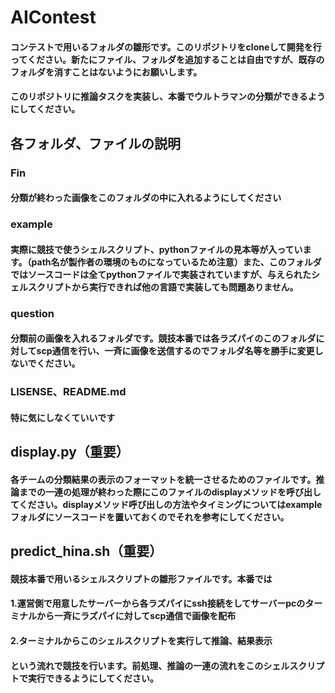 # AIContest
#### コンテストで用いるフォルダの雛形です。このリポジトリをcloneして開発を行ってください。新たにファイル、フォルダを追加することは自由ですが、既存のフォルダを消すことはないようにお願いします。
#### このリポジトリに推論タスクを実装し、本番でウルトラマンの分類ができるようにしてください。

## 各フォルダ、ファイルの説明
### Fin
#### 分類が終わった画像をこのフォルダの中に入れるようにしてください

### example
#### 実際に競技で使うシェルスクリプト、pythonファイルの見本等が入っています。（path名が製作者の環境のものになっているため注意）また、このフォルダではソースコードは全てpythonファイルで実装されていますが、与えられたシェルスクリプトから実行できれば他の言語で実装しても問題ありません。

### question
#### 分類前の画像を入れるフォルダです。競技本番では各ラズパイのこのフォルダに対してscp通信を行い、一斉に画像を送信するのでフォルダ名等を勝手に変更しないでください。

### LISENSE、README.md
#### 特に気にしなくていいです

## display.py（重要）
#### 各チームの分類結果の表示のフォーマットを統一させるためのファイルです。推論までの一連の処理が終わった際にこのファイルのdisplayメソッドを呼び出してください。displayメソッド呼び出しの方法やタイミングについてはexampleフォルダにソースコードを置いておくのでそれを参考にしてください。

## predict_hina.sh（重要）
#### 競技本番で用いるシェルスクリプトの雛形ファイルです。本番では
#### 1.運営側で用意したサーバーから各ラズパイにssh接続をしてサーバーpcのターミナルから一斉にラズパイに対してscp通信で画像を配布
#### 2.ターミナルからこのシェルスクリプトを実行して推論、結果表示
#### という流れで競技を行います。前処理、推論の一連の流れをこのシェルスクリプトで実行できるようにしてください。